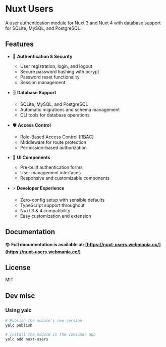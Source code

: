 # Nuxt Users

A user authentication module for Nuxt 3 and Nuxt 4 with database support for SQLite, MySQL, and PostgreSQL.

## Features

- 🔐 **Authentication & Security**
  - User registration, login, and logout
  - Secure password hashing with bcrypt
  - Password reset functionality
  - Session management

- 🗄️ **Database Support**
  - SQLite, MySQL, and PostgreSQL
  - Automatic migrations and schema management
  - CLI tools for database operations

- 🛡️ **Access Control**
  - Role-Based Access Control (RBAC)
  - Middleware for route protection
  - Permission-based authorization

- 🎨 **UI Components**
  - Pre-built authentication forms
  - User management interfaces
  - Responsive and customizable components

- ⚡ **Developer Experience**
  - Zero-config setup with sensible defaults
  - TypeScript support throughout
  - Nuxt 3 & 4 compatibility
  - Easy customization and extension

## Documentation

📚 **Full documentation is available at: [https://nuxt-users.webmania.cc/](https://nuxt-users.webmania.cc/)**

## License

MIT

## Dev misc

### Using yalc

```bash
# Publish the module's new version
yalc publish

# Install the module in the consumer app
yalc add nuxt-users
```
